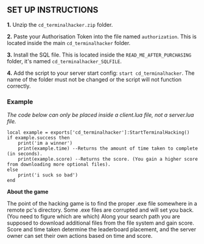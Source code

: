 ## SET UP INSTRUCTIONS
**1.** Unzip the `cd_terminalhacker.zip` folder.

**2.** Paste your Authorisation Token into the file named `authorization`. This is located inside the main `cd_terminalhacker` folder.

**3.** Install the SQL file. This is located inside the `READ_ME_AFTER_PURCHASING` folder, it's named `cd_terminalhacker_SQLFILE`.

**4.** Add the script to your server start config: `start cd_terminalhacker`. The name of the folder must not be changed or the script will not function correctly.

### Example
*The code below can only be placed inside a client.lua file, not a server.lua file.*
```
local example = exports['cd_terminalhacker']:StartTerminalHacking()
if example.success then
	print('im a winner')
	print(example.time) --Returns the amount of time taken to complete (in seconds).
	print(example.score) --Returns the score. (You gain a higher score from downloading more optional files).
else
	print('i suck so bad')
end
```

**About the game**

The point of the hacking game is to find the proper .exe file somewhere in a remote pc's directory.
Some .exe files are corrupted and will set you back. (You need to figure which are which)
Along your search path you are supposed to download additional files from the file system and gain score.
Score and time taken determine the leaderboard placement, and the server owner can set their own actions based on time and score.
